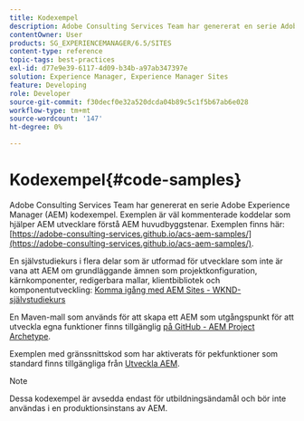 ```yaml
---
title: Kodexempel
description: Adobe Consulting Services Team har genererat en serie Adobe Experience Manager-kodexempel.
contentOwner: User
products: SG_EXPERIENCEMANAGER/6.5/SITES
content-type: reference
topic-tags: best-practices
exl-id: d77e9e39-6117-4d09-b34b-a97ab347397e
solution: Experience Manager, Experience Manager Sites
feature: Developing
role: Developer
source-git-commit: f30decf0e32a520dcda04b89c5c1f5b67ab6e028
workflow-type: tm+mt
source-wordcount: '147'
ht-degree: 0%

---
```


# Kodexempel{#code-samples}

Adobe Consulting Services Team har genererat en serie Adobe Experience Manager (AEM) kodexempel. Exemplen är väl kommenterade koddelar som hjälper AEM utvecklare förstå AEM huvudbyggstenar. Exemplen finns här: [https://adobe-consulting-services.github.io/acs-aem-samples/](https://adobe-consulting-services.github.io/acs-aem-samples/).

En självstudiekurs i flera delar som är utformad för utvecklare som inte är vana att AEM om grundläggande ämnen som projektkonfiguration, kärnkomponenter, redigerbara mallar, klientbibliotek och komponentutveckling: [Komma igång med AEM Sites - WKND-självstudiekurs](https://experienceleague.adobe.com/docs/experience-manager-learn/getting-started-wknd-tutorial-develop/overview.html)

En Maven-mall som används för att skapa ett AEM som utgångspunkt för att utveckla egna funktioner finns tillgänglig [på GitHub - AEM Project Archetype](https://github.com/adobe/aem-project-archetype).

Exemplen med gränssnittskod som har aktiverats för pekfunktioner som standard finns tillgängliga från [Utveckla AEM](/help/sites-developing/developing-components.md).

>[!NOTE]
>
>Dessa kodexempel är avsedda endast för utbildningsändamål och bör inte användas i en produktionsinstans av AEM.
